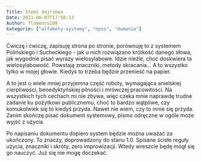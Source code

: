 ```yaml
---
Title: Stemi dojrzewa
Date: 2011-06-07T17:58:13
Author: flamenco108
kategorie: ["alfabety-systemy", "npss", "dumania"]
---
```


Ćwiczę i ćwiczę, zapisuję strona po stronie, porównuję to z systemem
Polińskiego i Sucheckiego - jak u nich rozwiązano krótkość danego słowa,
jak wygodnie pisać wyrazy wielosylabowe. Idzie nieźle, choć doskwiera ta
wielosylabowość. Powstają znaczniki, metody skracania... A to wszystko
tylko w mojej głowie. Kiedyś to trzeba będzie przenieść na papier.

A to jest o wiele mniej przyjemna część roboty, wymagająca anielskiej
cierpliwości, benedyktyńskiej pilności i mrówczej pracowitości. Na
wszystkich tych cechach mi nie zbywa, więc czeka mnie naprawdę trudne
zadanie ku pożytkowi publicznemu, choć to bardzo wątpliwe, czy
komukolwiek się to kiedyś przyda. Nawet nie wiem, czy to mnie się
przyda. Zanim skończę pisać dokument systemowy, pismo odręczne w ogóle
może wyjść z użycia.

Po napisaniu dokumentu dopiero system będzie można uważać za ukończony.
To znaczy, doprowadzony do stanu 1.0. Spisane ścisłe reguły użycia,
znaczniki i skróty, zero improwizacji. Wtedy wreszcie będę mógł się go
nauczyć. Już się nie mogę doczekać.
